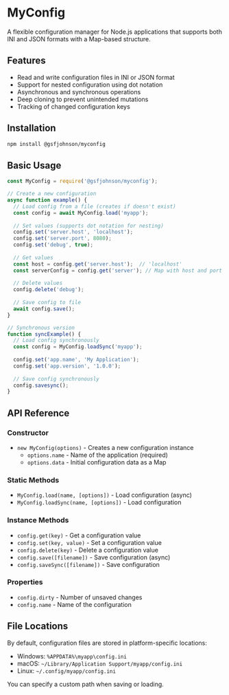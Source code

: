 # MyConfig

A flexible configuration manager for Node.js applications that supports both INI and JSON formats with a Map-based structure.

## Features

- Read and write configuration files in INI or JSON format
- Support for nested configuration using dot notation
- Asynchronous and synchronous operations
- Deep cloning to prevent unintended mutations
- Tracking of changed configuration keys

## Installation

```bash
npm install @gsfjohnson/myconfig
```

## Basic Usage

```javascript
const MyConfig = require('@gsfjohnson/myconfig');

// Create a new configuration
async function example() {
  // Load config from a file (creates if doesn't exist)
  const config = await MyConfig.load('myapp');
  
  // Set values (supports dot notation for nesting)
  config.set('server.host', 'localhost');
  config.set('server.port', 8080);
  config.set('debug', true);
  
  // Get values
  const host = config.get('server.host');  // 'localhost'
  const serverConfig = config.get('server'); // Map with host and port
  
  // Delete values
  config.delete('debug');
  
  // Save config to file
  await config.save();
}

// Synchronous version
function syncExample() {
  // Load config synchronously
  const config = MyConfig.loadSync('myapp');
  
  config.set('app.name', 'My Application');
  config.set('app.version', '1.0.0');
  
  // Save config synchronously
  config.savesync();
}
```

## API Reference

### Constructor

- `new MyConfig(options)` - Creates a new configuration instance
  - `options.name` - Name of the application (required)
  - `options.data` - Initial configuration data as a Map

### Static Methods

- `MyConfig.load(name, [options])` - Load configuration (async)
- `MyConfig.loadSync(name, [options])` - Load configuration

### Instance Methods

- `config.get(key)` - Get a configuration value
- `config.set(key, value)` - Set a configuration value
- `config.delete(key)` - Delete a configuration value
- `config.save([filename])` - Save configuration (async)
- `config.saveSync([filename])` - Save configuration

### Properties

- `config.dirty` - Number of unsaved changes
- `config.name` - Name of the configuration

## File Locations

By default, configuration files are stored in platform-specific locations:
- Windows: `%APPDATA%\myapp\config.ini`
- macOS: `~/Library/Application Support/myapp/config.ini`
- Linux: `~/.config/myapp/config.ini`

You can specify a custom path when saving or loading.
